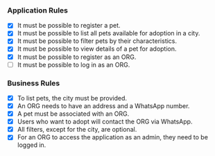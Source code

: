 ### Application Rules

- [x] It must be possible to register a pet.
- [x] It must be possible to list all pets available for adoption in a city.
- [x] It must be possible to filter pets by their characteristics.
- [x] It must be possible to view details of a pet for adoption.
- [x] It must be possible to register as an ORG.
- [ ] It must be possible to log in as an ORG.

### Business Rules

- [x] To list pets, the city must be provided.
- [x] An ORG needs to have an address and a WhatsApp number.
- [x] A pet must be associated with an ORG.
- [x] Users who want to adopt will contact the ORG via WhatsApp.
- [x] All filters, except for the city, are optional.
- [x] For an ORG to access the application as an admin, they need to be logged in.
